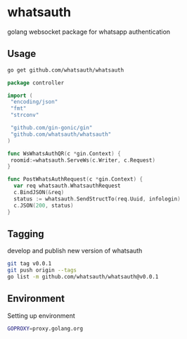 # whatsauth

golang websocket package for whatsapp authentication

## Usage

```sh
go get github.com/whatsauth/whatsauth
```

```go
package controller

import (
 "encoding/json"
 "fmt"
 "strconv"

 "github.com/gin-gonic/gin"
 "github.com/whatsauth/whatsauth"
)

func WsWhatsAuthQR(c *gin.Context) {
 roomid:=whatsauth.ServeWs(c.Writer, c.Request)
}

func PostWhatsAuthRequest(c *gin.Context) {
  var req whatsauth.WhatsauthRequest
  c.BindJSON(&req)
  status := whatsauth.SendStructTo(req.Uuid, infologin)
  c.JSON(200, status)
}
```

## Tagging

develop and publish new version of whatsauth

```sh
git tag v0.0.1
git push origin --tags
go list -m github.com/whatsauth/whatsauth@v0.0.1
```

## Environment

Setting up environment

```sh
GOPROXY=proxy.golang.org
```
